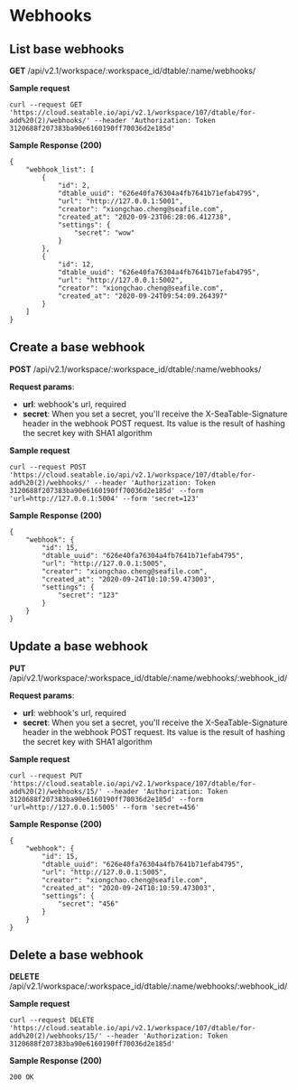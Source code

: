 # Webhooks

## List base webhooks

**GET** /api/v2.1/workspace/:workspace_id/dtable/:name/webhooks/

**Sample request**

```
curl --request GET 'https://cloud.seatable.io/api/v2.1/workspace/107/dtable/for-add%20(2)/webhooks/' --header 'Authorization: Token 3120688f207383ba90e6160190ff70036d2e185d'

```

**Sample Response (200)**

```
{
    "webhook_list": [
        {
            "id": 2,
            "dtable_uuid": "626e40fa76304a4fb7641b71efab4795",
            "url": "http://127.0.0.1:5001",
            "creator": "xiongchao.cheng@seafile.com",
            "created_at": "2020-09-23T06:28:06.412738",
            "settings": {
                "secret": "wow"
            }
        },
        {
            "id": 12,
            "dtable_uuid": "626e40fa76304a4fb7641b71efab4795",
            "url": "http://127.0.0.1:5002",
            "creator": "xiongchao.cheng@seafile.com",
            "created_at": "2020-09-24T09:54:09.264397"
        }
    ]
}

```

## Create a base webhook

**POST** /api/v2.1/workspace/:workspace_id/dtable/:name/webhooks/

**Request params**:

* **url**: webhook's url, required
* **secret**: When you set a secret, you'll receive the X-SeaTable-Signature header in the webhook POST request. Its value is the result of hashing the secret key with SHA1 algorithm

**Sample request**

```
curl --request POST 'https://cloud.seatable.io/api/v2.1/workspace/107/dtable/for-add%20(2)/webhooks/' --header 'Authorization: Token 3120688f207383ba90e6160190ff70036d2e185d' --form 'url=http://127.0.0.1:5004' --form 'secret=123'

```

**Sample Response (200)**

```
{
    "webhook": {
        "id": 15,
        "dtable_uuid": "626e40fa76304a4fb7641b71efab4795",
        "url": "http://127.0.0.1:5005",
        "creator": "xiongchao.cheng@seafile.com",
        "created_at": "2020-09-24T10:10:59.473003",
        "settings": {
            "secret": "123"
        }
    }
}

```

## Update a base webhook

**PUT** /api/v2.1/workspace/:workspace_id/dtable/:name/webhooks/:webhook_id/

**Request params**:

* **url**: webhook's url, required
* **secret**: When you set a secret, you'll receive the X-SeaTable-Signature header in the webhook POST request. Its value is the result of hashing the secret key with SHA1 algorithm

**Sample request**

```
curl --request PUT 'https://cloud.seatable.io/api/v2.1/workspace/107/dtable/for-add%20(2)/webhooks/15/' --header 'Authorization: Token 3120688f207383ba90e6160190ff70036d2e185d' --form 'url=http://127.0.0.1:5005' --form 'secret=456'

```

**Sample Response (200)**

```
{
    "webhook": {
        "id": 15,
        "dtable_uuid": "626e40fa76304a4fb7641b71efab4795",
        "url": "http://127.0.0.1:5005",
        "creator": "xiongchao.cheng@seafile.com",
        "created_at": "2020-09-24T10:10:59.473003",
        "settings": {
            "secret": "456"
        }
    }
}

```

## Delete a base webhook

**DELETE** /api/v2.1/workspace/:workspace_id/dtable/:name/webhooks/:webhook_id/

**Sample request**

```
curl --request DELETE 'https://cloud.seatable.io/api/v2.1/workspace/107/dtable/for-add%20(2)/webhooks/15/' --header 'Authorization: Token 3120688f207383ba90e6160190ff70036d2e185d'

```

**Sample Response (200)**

```
200 OK

```


